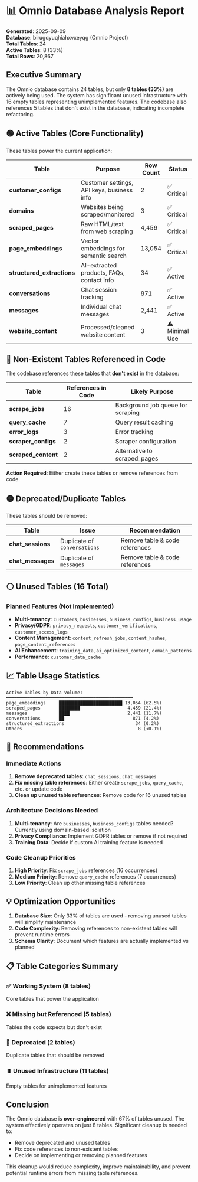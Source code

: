 # 📊 Omnio Database Analysis Report

**Generated**: 2025-09-09  
**Database**: birugqyuqhiahxvxeyqg (Omnio Project)  
**Total Tables**: 24  
**Active Tables**: 8 (33%)  
**Total Rows**: 20,867

## Executive Summary

The Omnio database contains 24 tables, but only **8 tables (33%)** are actively being used. The system has significant unused infrastructure with 16 empty tables representing unimplemented features. The codebase also references 5 tables that don't exist in the database, indicating incomplete refactoring.

## 🟢 Active Tables (Core Functionality)

These tables power the current application:

| Table | Purpose | Row Count | Status |
|-------|---------|-----------|---------|
| **customer_configs** | Customer settings, API keys, business info | 2 | ✅ Critical |
| **domains** | Websites being scraped/monitored | 3 | ✅ Critical |
| **scraped_pages** | Raw HTML/text from web scraping | 4,459 | ✅ Critical |
| **page_embeddings** | Vector embeddings for semantic search | 13,054 | ✅ Critical |
| **structured_extractions** | AI-extracted products, FAQs, contact info | 34 | ✅ Active |
| **conversations** | Chat session tracking | 871 | ✅ Active |
| **messages** | Individual chat messages | 2,441 | ✅ Active |
| **website_content** | Processed/cleaned website content | 3 | ⚠️ Minimal Use |

## 🔴 Non-Existent Tables Referenced in Code

The codebase references these tables that **don't exist** in the database:

| Table | References in Code | Likely Purpose |
|-------|-------------------|----------------|
| **scrape_jobs** | 16 | Background job queue for scraping |
| **query_cache** | 7 | Query result caching |
| **error_logs** | 3 | Error tracking |
| **scraper_configs** | 2 | Scraper configuration |
| **scraped_content** | 2 | Alternative to scraped_pages |

**Action Required**: Either create these tables or remove references from code.

## 🟡 Deprecated/Duplicate Tables

These tables should be removed:

| Table | Issue | Recommendation |
|-------|-------|----------------|
| **chat_sessions** | Duplicate of `conversations` | Remove table & code references |
| **chat_messages** | Duplicate of `messages` | Remove table & code references |

## ⚪ Unused Tables (16 Total)

### Planned Features (Not Implemented)
- **Multi-tenancy**: `customers`, `businesses`, `business_configs`, `business_usage`
- **Privacy/GDPR**: `privacy_requests`, `customer_verifications`, `customer_access_logs`
- **Content Management**: `content_refresh_jobs`, `content_hashes`, `page_content_references`
- **AI Enhancement**: `training_data`, `ai_optimized_content`, `domain_patterns`
- **Performance**: `customer_data_cache`

## 📈 Table Usage Statistics

```
Active Tables by Data Volume:
━━━━━━━━━━━━━━━━━━━━━━━━━━━━━━━━━━━━━━━━━━━━━━━━
page_embeddings     ████████████████████████ 13,054 (62.5%)
scraped_pages       ████████                  4,459 (21.4%)
messages            ████                      2,441 (11.7%)
conversations       ██                          871 (4.2%)
structured_extractions                           34 (0.2%)
Others                                            8 (<0.1%)
```

## 🎯 Recommendations

### Immediate Actions
1. **Remove deprecated tables**: `chat_sessions`, `chat_messages`
2. **Fix missing table references**: Either create `scrape_jobs`, `query_cache`, etc. or update code
3. **Clean up unused table references**: Remove code for 16 unused tables

### Architecture Decisions Needed
1. **Multi-tenancy**: Are `businesses`, `business_configs` tables needed? Currently using domain-based isolation
2. **Privacy Compliance**: Implement GDPR tables or remove if not required
3. **Training Data**: Decide if custom AI training feature is needed

### Code Cleanup Priorities
1. **High Priority**: Fix `scrape_jobs` references (16 occurrences)
2. **Medium Priority**: Remove `query_cache` references (7 occurrences)
3. **Low Priority**: Clean up other missing table references

## 💡 Optimization Opportunities

1. **Database Size**: Only 33% of tables are used - removing unused tables will simplify maintenance
2. **Code Complexity**: Removing references to non-existent tables will prevent runtime errors
3. **Schema Clarity**: Document which features are actually implemented vs planned

## 📋 Table Categories Summary

### ✅ Working System (8 tables)
Core tables that power the application

### ❌ Missing but Referenced (5 tables)
Tables the code expects but don't exist

### 🚫 Deprecated (2 tables)
Duplicate tables that should be removed

### ⏸️ Unused Infrastructure (11 tables)
Empty tables for unimplemented features

## Conclusion

The Omnio database is **over-engineered** with 67% of tables unused. The system effectively operates on just 8 tables. Significant cleanup is needed to:
- Remove deprecated and unused tables
- Fix code references to non-existent tables
- Decide on implementing or removing planned features

This cleanup would reduce complexity, improve maintainability, and prevent potential runtime errors from missing table references.